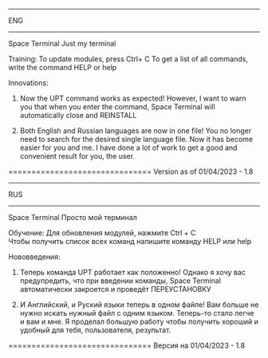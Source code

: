 _____________________________________
ENG
_____________________________________

Space Terminal
Just my terminal

Training:
To update modules, press Ctrl+ C 
To get a list of all commands, write the command HELP or help

Innovations:

1. Now the UPT command works as expected!
   However, I want to warn you that when you enter the command, Space Terminal will automatically close and REINSTALL
    
2. Both English and Russian languages are now in one file! You no longer need to search for the desired single language file.
   Now it has become easier for you and me.
   I have done a lot of work to get a good and convenient result for you, the user.


===============================
Version as of 01/04/2023 - 1.8



_____________________________________
RUS
_____________________________________

Space Terminal
Просто мой терминал

Обучение:
Для обновления модулей, нажмите Ctrl + C                                                           
Чтобы получить список всех команд напишите команду HELP или help

Нововведения:

1.  Теперь команда UPT работает как положенно!
    Однако я хочу вас предупредить, что при введении команды, Space Terminal автоматически закроется и проведёт ПЕРЕУСТАНОВКУ
    
2. И Английский, и Руский языки теперь в одном файле! Вам больше не нужно искать нужный файл с одним языком.
   Теперь-то стало легче и вам и мне.
   Я проделал большую работу чтобы получить хороший и удобный для тебя, пользователя, результат.

===============================
Версия на 01/04/2023 - 1.8
